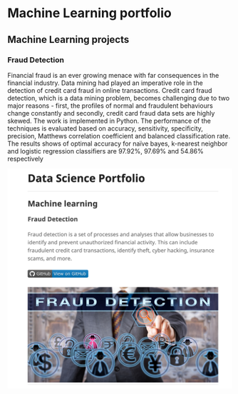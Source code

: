 # Machine Learning portfolio

## Machine Learning projects

### Fraud Detection
Financial fraud is an ever growing menace with far consequences in the financial industry. Data mining had played an imperative role in the detection of credit card fraud in online transactions. Credit card fraud detection, which is a data mining problem, becomes challenging due to two major reasons - first, the profiles of normal and fraudulent behaviours change constantly and secondly, credit card fraud data sets are highly skewed.
The work is implemented in Python. The performance of the techniques is evaluated based on accuracy, sensitivity, specificity, precision, Matthews correlation coefficient and balanced classification rate. The results shows of optimal accuracy for naïve bayes, k-nearest neighbor and logistic regression classifiers are 97.92%, 97.69% and 54.86% respectively

<center><img src="assets/img/fraud_detection.png"/></center>
